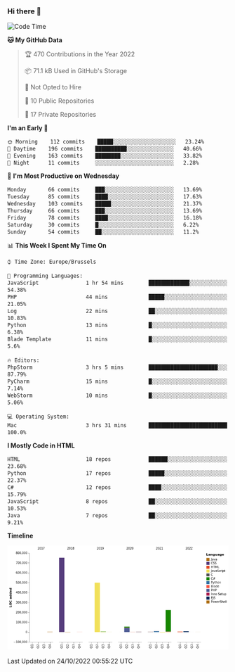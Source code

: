 ### Hi there 👋

<!--START_SECTION:waka-->
![Code Time](http://img.shields.io/badge/Code%20Time-1%2C131%20hrs%2017%20mins-blue)

**🐱 My GitHub Data** 

> 🏆 470 Contributions in the Year 2022
 > 
> 📦 71.1 kB Used in GitHub's Storage 
 > 
> 🚫 Not Opted to Hire
 > 
> 📜 10 Public Repositories 
 > 
> 🔑 17 Private Repositories  
 > 
**I'm an Early 🐤** 

```text
🌞 Morning    112 commits    █████░░░░░░░░░░░░░░░░░░░░   23.24% 
🌆 Daytime    196 commits    ██████████░░░░░░░░░░░░░░░   40.66% 
🌃 Evening    163 commits    ████████░░░░░░░░░░░░░░░░░   33.82% 
🌙 Night      11 commits     ░░░░░░░░░░░░░░░░░░░░░░░░░   2.28%

```
📅 **I'm Most Productive on Wednesday** 

```text
Monday       66 commits     ███░░░░░░░░░░░░░░░░░░░░░░   13.69% 
Tuesday      85 commits     ████░░░░░░░░░░░░░░░░░░░░░   17.63% 
Wednesday    103 commits    █████░░░░░░░░░░░░░░░░░░░░   21.37% 
Thursday     66 commits     ███░░░░░░░░░░░░░░░░░░░░░░   13.69% 
Friday       78 commits     ████░░░░░░░░░░░░░░░░░░░░░   16.18% 
Saturday     30 commits     █░░░░░░░░░░░░░░░░░░░░░░░░   6.22% 
Sunday       54 commits     ██░░░░░░░░░░░░░░░░░░░░░░░   11.2%

```


📊 **This Week I Spent My Time On** 

```text
⌚︎ Time Zone: Europe/Brussels

💬 Programming Languages: 
JavaScript               1 hr 54 mins        █████████████░░░░░░░░░░░░   54.38% 
PHP                      44 mins             █████░░░░░░░░░░░░░░░░░░░░   21.05% 
Log                      22 mins             ██░░░░░░░░░░░░░░░░░░░░░░░   10.83% 
Python                   13 mins             █░░░░░░░░░░░░░░░░░░░░░░░░   6.38% 
Blade Template           11 mins             █░░░░░░░░░░░░░░░░░░░░░░░░   5.6%

🔥 Editors: 
PhpStorm                 3 hrs 5 mins        ██████████████████████░░░   87.79% 
PyCharm                  15 mins             █░░░░░░░░░░░░░░░░░░░░░░░░   7.14% 
WebStorm                 10 mins             █░░░░░░░░░░░░░░░░░░░░░░░░   5.06%

💻 Operating System: 
Mac                      3 hrs 31 mins       █████████████████████████   100.0%

```

**I Mostly Code in HTML** 

```text
HTML                     18 repos            ██████░░░░░░░░░░░░░░░░░░░   23.68% 
Python                   17 repos            █████░░░░░░░░░░░░░░░░░░░░   22.37% 
C#                       12 repos            ████░░░░░░░░░░░░░░░░░░░░░   15.79% 
JavaScript               8 repos             ██░░░░░░░░░░░░░░░░░░░░░░░   10.53% 
Java                     7 repos             ██░░░░░░░░░░░░░░░░░░░░░░░   9.21%

```


**Timeline**

![Chart not found](https://raw.githubusercontent.com/guillaumedeplancke/guillaumedeplancke/main/charts/bar_graph.png) 


 Last Updated on 24/10/2022 00:55:22 UTC
<!--END_SECTION:waka-->
